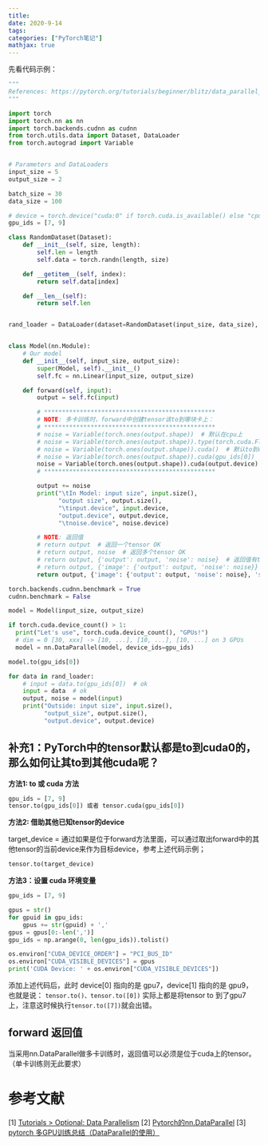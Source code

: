 ```yaml
---
title: 
date: 2020-9-14
tags:
categories: ["PyTorch笔记"]
mathjax: true
---
```


<!--more-->

先看代码示例：

```python
"""
References: https://pytorch.org/tutorials/beginner/blitz/data_parallel_tutorial.html
"""

import torch
import torch.nn as nn
import torch.backends.cudnn as cudnn
from torch.utils.data import Dataset, DataLoader
from torch.autograd import Variable


# Parameters and DataLoaders
input_size = 5
output_size = 2

batch_size = 30
data_size = 100

# device = torch.device("cuda:0" if torch.cuda.is_available() else "cpu")
gpu_ids = [7, 9]

class RandomDataset(Dataset):
    def __init__(self, size, length):
        self.len = length
        self.data = torch.randn(length, size)

    def __getitem__(self, index):
        return self.data[index]

    def __len__(self):
        return self.len


rand_loader = DataLoader(dataset=RandomDataset(input_size, data_size), batch_size=batch_size, shuffle=True)


class Model(nn.Module):
    # Our model
    def __init__(self, input_size, output_size):
        super(Model, self).__init__()
        self.fc = nn.Linear(input_size, output_size)

    def forward(self, input):
        output = self.fc(input)

        # ************************************************
        # NOTE: 多卡训练时，forward中创建tensor该to到哪块卡上：
        # ************************************************
        # noise = Variable(torch.ones(output.shape))  # 默认在cpu上
        # noise = Variable(torch.ones(output.shape)).type(torch.cuda.FloatTensor)  # 默认to到cuda0
        # noise = Variable(torch.ones(output.shape)).cuda()  # 默认to到cuda0
        # noise = Variable(torch.ones(output.shape)).cuda(gpu_ids[0])  # 当只有gpu_ids中只有一块卡时是ok的，当gpu_ids有多块卡时失败，因为多卡是并行计算的，都to到一块卡上显然不行
        noise = Variable(torch.ones(output.shape)).cuda(output.device)  # ok
        # ************************************************

        output += noise
        print("\tIn Model: input size", input.size(),
              "output size", output.size(),
              "\tinput.device", input.device,
              "output.device", output.device,
              "\tnoise.device", noise.device)

        # NOTE: 返回值
        # return output  # 返回一个tensor OK
        # return output, noise  # 返回多个tensor OK
        # return output, {'output': output, 'noise': noise}  # 返回值有tensor，也有dict，OK
        # return output, {'image': {'output': output, 'noise': noise}}  # 返回的dict具有多层包装，OK
        return output, {'image': {'output': output, 'noise': noise}, 'scalar': noise.sum()}  # 返回的dict具有多层包装，OK

torch.backends.cudnn.benchmark = True
cudnn.benchmark = False

model = Model(input_size, output_size)

if torch.cuda.device_count() > 1:
  print("Let's use", torch.cuda.device_count(), "GPUs!")
  # dim = 0 [30, xxx] -> [10, ...], [10, ...], [10, ...] on 3 GPUs
  model = nn.DataParallel(model, device_ids=gpu_ids)

model.to(gpu_ids[0])

for data in rand_loader:
    # input = data.to(gpu_ids[0])  # ok
    input = data  # ok
    output, noise = model(input)
    print("Outside: input size", input.size(),
          "output_size", output.size(),
          "output.device", output.device)

```


## 补充1：PyTorch中的tensor默认都是to到cuda0的，那么如何让其to到其他cuda呢？


**方法1: to 或 cuda 方法**

```python
gpu_ids = [7, 9]
tensor.to(gpu_ids[0]) 或者 tensor.cuda(gpu_ids[0])
```

**方法2: 借助其他已知tensor的device**

target_device = 通过如果是位于forward方法里面，可以通过取出forward中的其他tensor的当前device来作为目标device，参考上述代码示例；
```python
tensor.to(target_device)
```


**方法3：设置 cuda 环境变量**

```python
gpu_ids = [7, 9]

gpus = str()
for gpuid in gpu_ids:
    gpus += str(gpuid) + ','
gpus = gpus[0:-len(',')]
gpu_ids = np.arange(0, len(gpu_ids)).tolist()

os.environ["CUDA_DEVICE_ORDER"] = "PCI_BUS_ID"
os.environ["CUDA_VISIBLE_DEVICES"] = gpus
print('CUDA Device: ' + os.environ["CUDA_VISIBLE_DEVICES"])
```

添加上述代码后，此时 device[0] 指向的是 gpu7，device[1] 指向的是 gpu9，
也就是说： `tensor.to()、tensor.to([0])` 实际上都是将tensor to 到了gpu7上，注意这时候执行`tensor.to([7])`就会出错。


## forward 返回值
当采用nn.DataParallel做多卡训练时，返回值可以必须是位于cuda上的tensor。 \
（单卡训练则无此要求）


# 参考文献
[1] [Tutorials > Optional: Data Parallelism](https://pytorch.org/tutorials/beginner/blitz/data_parallel_tutorial.html)
[2] [Pytorch的nn.DataParallel](https://zhuanlan.zhihu.com/p/102697821)
[3] [pytorch 多GPU训练总结（DataParallel的使用）](https://blog.csdn.net/weixin_40087578/article/details/87186613)

